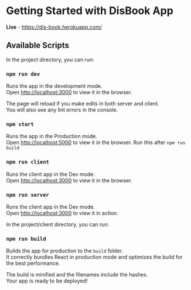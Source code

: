 # Getting Started with DisBook App

**Live** - https://dis-book.herokuapp.com/

## Available Scripts

In the project directory, you can run:

### `npm run dev`

Runs the app in the development mode.\
Open [http://localhost:3000](http://localhost:3000) to view it in the browser.

The page will reload if you make edits in both server and client.\
You will also see any lint errors in the console.

### `npm start`

Runs the app in the Production mode.\
Open [http://localhost:5000](http://localhost:5000) to view it in the browser.
Run this after `npm run build`

### `npm run client`

Runs the client app in the Dev mode.\
Open [http://localhost:3000](http://localhost:3000) to view it in the browser.

### `npm run server`

Runs the client app in the Dev mode.\
Open [http://localhost:3000](http://localhost:3000) to view it in action.

In the project/client directory, you can run:

### `npm run build`

Builds the app for production to the `build` folder.\
It correctly bundles React in production mode and optimizes the build for the best performance.

The build is minified and the filenames include the hashes.\
Your app is ready to be deployed!

